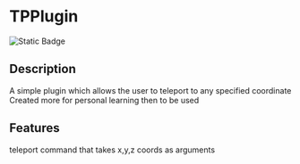 # TPPlugin
![Static Badge](https://img.shields.io/badge/LastCommit-July%2F2024-July%2F2024)

## Description
A simple plugin which allows the user to teleport to any specified coordinate
Created more for personal learning then to be used

## Features 

teleport command that takes x,y,z coords as arguments
